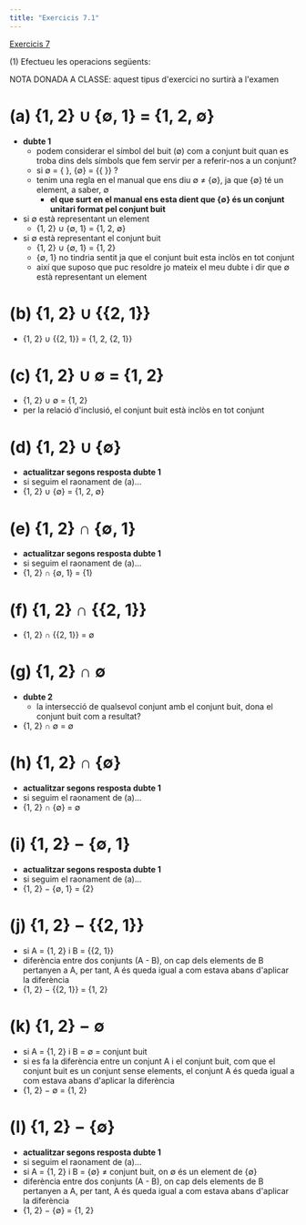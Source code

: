 ```yaml
---
title: "Exercicis 7.1"
---
```

[Exercicis 7](202211081711)

(1) Efectueu les operacions següents:

NOTA DONADA A CLASSE: aquest tipus d'exercici no surtirà a l'examen

# (a) {1, 2} ∪ {∅, 1} = {1, 2, ∅}
- **dubte 1**
    - podem considerar el símbol del buit (∅) com a conjunt buit quan es troba dins dels símbols que fem servir per a referir-nos a un conjunt?
    - si ∅ = { }, {∅} = {{ }} ?
    - tenim una regla en el manual que ens diu ∅ ≠ {∅}, ja que {∅} té un element, a saber, ∅
        - **el que surt en el manual ens esta dient que {∅} és un conjunt unitari format pel conjunt buit**
- si ∅ està representant un element
    - {1, 2} ∪ {∅, 1} = {1, 2, ∅}
- si ∅ està representant el conjunt buit
    - {1, 2} ∪ {∅, 1} = {1, 2}
    - {∅, 1} no tindria sentit ja que el conjunt buit esta inclòs en tot conjunt
    - així que suposo que puc resoldre jo mateix el meu dubte i dir que ∅ està representant un element

# (b) {1, 2} ∪ {{2, 1}}
- {1, 2} ∪ {{2, 1}} = {1, 2, {2, 1}}

# (c) {1, 2} ∪ ∅ = {1, 2}
- {1, 2} ∪ ∅ = {1, 2}
- per la relació d'inclusió, el conjunt buit està inclòs en tot conjunt

# (d) {1, 2} ∪ {∅}
- **actualitzar segons resposta dubte 1**
- si seguim el raonament de (a)...
- {1, 2} ∪ {∅} = {1, 2, ∅}

# (e) {1, 2} ∩ {∅, 1}
- **actualitzar segons resposta dubte 1**
- si seguim el raonament de (a)...
- {1, 2} ∩ {∅, 1} = {1}

# (f) {1, 2} ∩ {{2, 1}}
- {1, 2} ∩ {{2, 1}} = ∅

# (g) {1, 2} ∩ ∅
- **dubte 2**
    - la intersecció de qualsevol conjunt amb el conjunt buit, dona el conjunt buit com a resultat?
- {1, 2} ∩ ∅ = ∅

# (h) {1, 2} ∩ {∅}
- **actualitzar segons resposta dubte 1**
- si seguim el raonament de (a)...
- {1, 2} ∩ {∅} = ∅

# (i) {1, 2} − {∅, 1}
- **actualitzar segons resposta dubte 1**
- si seguim el raonament de (a)...
- {1, 2} − {∅, 1} = {2}

# (j) {1, 2} − {{2, 1}}
- si A = {1, 2} i B = {{2, 1}}
- diferència entre dos conjunts (A - B), on cap dels elements de B pertanyen a A, per tant, A és queda igual a com estava abans d'aplicar la diferència
- {1, 2} − {{2, 1}} = {1, 2}

# (k) {1, 2} − ∅
- si A = {1, 2} i B = ∅ = conjunt buit
- si es fa la diferència entre un conjunt A i el conjunt buit, com que el conjunt buit es un conjunt sense elements, el conjunt A és queda igual a com estava abans d'aplicar la diferència
- {1, 2} − ∅ = {1, 2}

# (l) {1, 2} − {∅}
- **actualitzar segons resposta dubte 1**
- si seguim el raonament de (a)...
- si A = {1, 2} i B = {∅} ≠ conjunt buit, on ∅ és un element de {∅}
- diferència entre dos conjunts (A - B), on cap dels elements de B pertanyen a A, per tant, A és queda igual a com estava abans d'aplicar la diferència
- {1, 2} − {∅} = {1, 2}